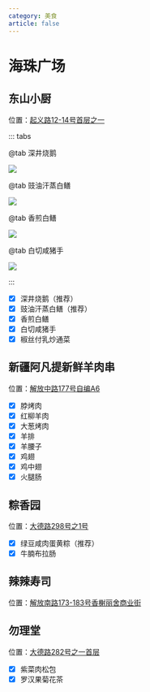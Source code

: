```yaml
---
category: 美食
article: false
---
```


# 海珠广场

## 东山小厨

<span class="icon iconfont icon-locate"></span> 位置：<a href="https://ditu.amap.com/place/B0FFKY7XWI" target="_blank">起义路12-14号首层之一</a>

::: tabs

@tab 深井烧鹅

![](https://img.sherry4869.com/blog/life/food/china/guangdong/guangzhou/yx/hzgc/dsxc/img.jpg)

@tab 豉油汗蒸白鳝

![](https://img.sherry4869.com/blog/life/food/china/guangdong/guangzhou/yx/hzgc/dsxc/img_3.jpg)

@tab 香煎白鳝

![](https://img.sherry4869.com/blog/life/food/china/guangdong/guangzhou/yx/hzgc/dsxc/img_4.jpg)

@tab 白切咸猪手

![](https://img.sherry4869.com/blog/life/food/china/guangdong/guangzhou/yx/hzgc/dsxc/img_2.jpg)

:::

- [x] 深井烧鹅（推荐）
- [x] 豉油汗蒸白鳝（推荐）
- [x] 香煎白鳝
- [x] 白切咸猪手
- [x] 椒丝付乳炒通菜

## 新疆阿凡提新鲜羊肉串

<span class="icon iconfont icon-locate"></span> 位置：<a href="https://ditu.amap.com/place/B0HK0SGIWA" target="_blank">解放中路177号自编A6</a>

- [x] 脖烤肉
- [x] 红柳羊肉
- [x] 大葱烤肉
- [x] 羊排
- [x] 羊腰子
- [x] 鸡翅
- [x] 鸡中翅
- [x] 火腿肠

## 粽香园

<span class="icon iconfont icon-locate"></span> 位置：<a href="https://ditu.amap.com/place/B0FFHFHFI6" target="_blank">大德路298号之1号</a>

- [x] 绿豆咸肉蛋黄粽（推荐）
- [x] 牛腩布拉肠

## 辣辣寿司

<span class="icon iconfont icon-locate"></span> 位置：<a href="https://ditu.amap.com/place/B00141R25J" target="_blank">解放南路173-183号香榭丽舍商业街</a>

## 勿理堂

<span class="icon iconfont icon-locate"></span> 位置：<a href="https://ditu.amap.com/place/B0JKOKKQVC" target="_blank">大德路282号之一首层</a>

- [x] 紫菜肉松包
- [x] 罗汉果菊花茶